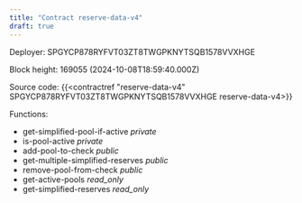 ```yaml
---
title: "Contract reserve-data-v4"
draft: true
---
```

Deployer: SPGYCP878RYFVT03ZT8TWGPKNYTSQB1578VVXHGE


 



Block height: 169055 (2024-10-08T18:59:40.000Z)

Source code: {{<contractref "reserve-data-v4" SPGYCP878RYFVT03ZT8TWGPKNYTSQB1578VVXHGE reserve-data-v4>}}

Functions:

* get-simplified-pool-if-active _private_
* is-pool-active _private_
* add-pool-to-check _public_
* get-multiple-simplified-reserves _public_
* remove-pool-from-check _public_
* get-active-pools _read_only_
* get-simplified-reserves _read_only_
